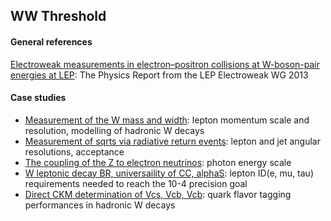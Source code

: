 ## WW Threshold

#### General references
[Electroweak measurements in electron–positron collisions at W-boson-pair energies at LEP](https://arxiv.org/abs/1302.3415): The Physics Report from the LEP Electroweak WG 2013

#### Case studies
- [Measurement of the W mass and width](mass): lepton momentum scale and resolution, modelling of hadronic W decays
- [Measurement of sqrts via radiative return events](radiativereturn): lepton and jet angular resolutions, acceptance
- [The coupling of the Z to electron neutrinos](Znuenue): photon energy scale
- [W leptonic decay BR, universaility of CC, alphaS](WlepBR): lepton ID(e, mu, tau) requirements needed to reach the 10-4 precision goal 
- [Direct CKM determination of Vcs, Vcb, Vcb](W_CKM): quark flavor tagging performances in hadronic W decays
